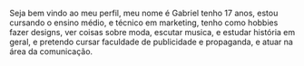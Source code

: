 Seja bem vindo ao meu perfil, meu nome é Gabriel tenho 17 anos, estou cursando o ensino médio, e técnico em marketing, tenho como hobbies fazer designs, ver coisas sobre moda, escutar musica, e estudar história em geral, e pretendo cursar faculdade de publicidade e propaganda, e atuar na área da comunicação.

